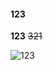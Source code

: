 #### 123

**123**
~~321~~

![123](https://img-blog.csdnimg.cn/e79d47f924b4425e9768ffaef7654c40.png?x-oss-process=image/watermark,type_d3F5LXplbmhlaQ,shadow_50,text_Q1NETiBAQ3B05Li2,size_20,color_FFFFFF,t_70,g_se,x_16)

